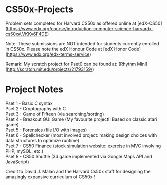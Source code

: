 CS50x-Projects
==============

Problem sets completed for Harvard CS50x as offered online at [edX-CS50] (https://www.edx.org/course/introduction-computer-science-harvardx-cs50x#.VKKv6F4DE)

Note: These submissions are NOT intended for students currently enrolled in CS50x. Please note the edX Honour Code at 
[edX Honor Code] (https://www.edx.org/edx-terms-service)

Remark: My scratch project for Pset0 can be found at: [Rhythm Mini] (http://scratch.mit.edu/projects/21793159/)

Project Notes
==============

Pset 1 - Basic C syntax <br>
Pset 2 - Cryptography with C <br>
Pset 3 - Game of Fifteen (via searching/sorting) <br>
Pset 4 - Breakout GUI Game (My favourite project!! Based on classic atari game) <br>
Pset 5 - Forensics (file I/O with images) <br>
Pset 6 - Spellchecker (most involved project: making design choices with data structures to optimize runtime) <br>
Pset 7 - CS50 Finance (stock simulation website: exercise in MVC involving PHP, mySQL, etc.) <br>
Pset 8 - CS50 Shuttle (3d game implemented via Google Maps API and JavaScript) <br>

Credit to David J. Malan and the Harvard Cs50x staff for designing the amazingly expansive curriculum of CS50x !
